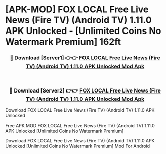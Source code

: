 # [APK-MOD] FOX LOCAL  Free Live News (Fire TV) (Android TV) 1.11.0 APK Unlocked - [Unlimited Coins No Watermark Premium] 162ft



<div align="center">
<h3>🔴 Download [Server1] 👉👉 <a href="https://momento.my/?title=FOX_LOCAL__Free_Live_News_(Fire_TV)_(Android_TV)_1.11.0_APK_Unlocked">FOX LOCAL  Free Live News (Fire TV) (Android TV) 1.11.0 APK Unlocked Mod Apk</a></h3><br>

<h3>🔴 Download [Server2] 👉👉 <a href="https://momento.my/?title=FOX_LOCAL__Free_Live_News_(Fire_TV)_(Android_TV)_1.11.0_APK_Unlocked">FOX LOCAL  Free Live News (Fire TV) (Android TV) 1.11.0 APK Unlocked Mod Apk</a></h3>
</div>



Download FOX LOCAL  Free Live News (Fire TV) (Android TV) 1.11.0 APK Unlocked 

Free APK MOD FOX LOCAL  Free Live News (Fire TV) (Android TV) 1.11.0 APK Unlocked [Unlimited Coins No Watermark Premium]

Download FOX LOCAL  Free Live News (Fire TV) (Android TV) 1.11.0 APK Unlocked [Unlimited Coins No Watermark Premium] Mod For Android
